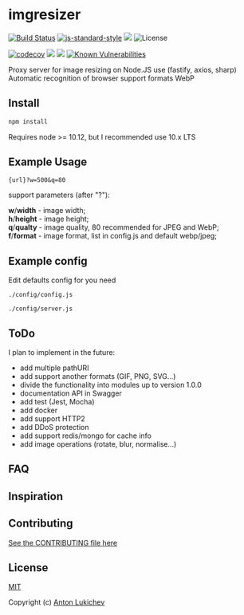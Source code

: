 # imgresizer
[![Build Status](https://img.shields.io/travis/AntonLukichev/imgresizer/master.svg?style=flat-square)](https://travis-ci.org/AntonLukichev/imgresizer)
[![js-standard-style](https://img.shields.io/badge/code%20style-standard-brightgreen.svg?style=flat-square)](http://standardjs.com/)
![](https://img.shields.io/node/v/fastify/latest.svg?style=flat-square)
![License](https://img.shields.io/npm/l/fastify.svg?style=flat-square)

[![codecov](https://codecov.io/gh/AntonLukichev/imgresizer/branch/master/graph/badge.svg)](https://codecov.io/gh/AntonLukichev/imgresizer)
![](https://img.shields.io/github/release/AntonLukichev/imgresizer.svg?style=flat-square)
![](https://img.shields.io/github/downloads/AntonLukichev/imgresizer/total.svg?style=flat-square)
[![Known Vulnerabilities](https://snyk.io/test/github/AntonLukichev/imgresizer/badge.svg?targetFile=package.json)](https://snyk.io/test/github/AntonLukichev/imgresizer?targetFile=package.json)

Proxy server for image resizing on Node.JS use (fastify, axios, sharp)
Automatic recognition of browser support formats WebP

## Install
```js
npm install
```
Requires node >= 10.12, but I recommended use 10.x LTS

## Example Usage

```
{url}?w=500&q=80
```
support parameters (after "?"):

**w**/**width** - image width;<br>
**h**/**height** - image height;<br>
**q**/**qualty** - image quality, 80 recommended for JPEG and WebP;<br>
**f**/**format** - image format, list in config.js and default webp/jpeg;<br>

## Example config
Edit defaults config for you need  
```
./config/config.js

./config/server.js

```

## ToDo
I plan to implement in the future:
* add multiple pathURI
* add support another formats (GIF, PNG, SVG...)
* divide the functionality into modules up to version 1.0.0
* documentation API in Swagger
* add test (Jest, Mocha)
* add docker
* add support HTTP2
* add DDoS protection
* add support redis/mongo for cache info
* add image operations (rotate, blur, normalise...)

## FAQ

## Inspiration

## Contributing
[See the CONTRIBUTING file here](CONTRIBUTING.md)

## License
[MIT](LICENSE) 

Copyright (c) [Anton Lukichev](https://github.com/AntonLukichev)

